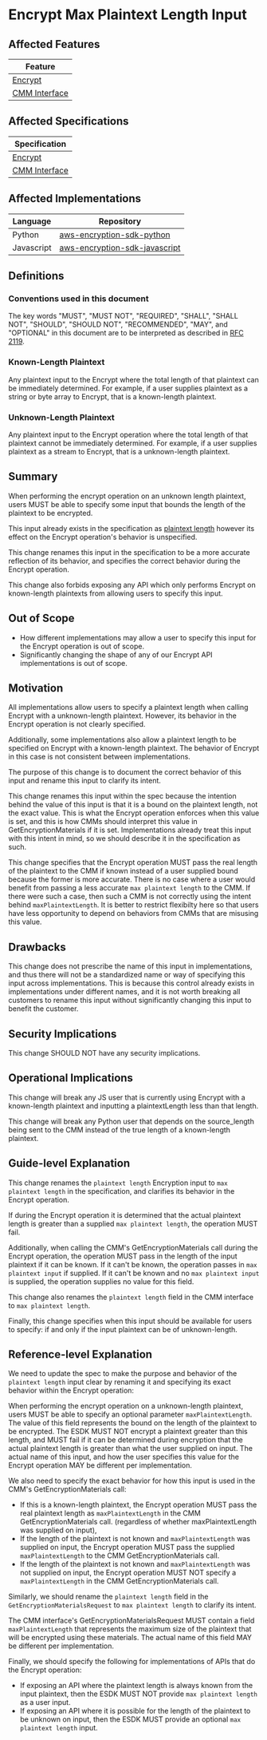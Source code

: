 [//]: # "Copyright Amazon.com Inc. or its affiliates. All Rights Reserved."
[//]: # "SPDX-License-Identifier: CC-BY-SA-4.0"

# Encrypt Max Plaintext Length Input

## Affected Features

| Feature                                           |
| ------------------------------------------------- |
| [Encrypt](../../client-apis/encrypt.md)           |
| [CMM Interface](../../framework/cmm-interface.md) |

## Affected Specifications

| Specification                                     |
| ------------------------------------------------- |
| [Encrypt](../../client-apis/encrypt.md)           |
| [CMM Interface](../../framework/cmm-interface.md) |

## Affected Implementations

| Language   | Repository                                                                            |
| ---------- | ------------------------------------------------------------------------------------- |
| Python     | [aws-encryption-sdk-python](https://github.com/aws/aws-encryption-sdk-python)              |
| Javascript | [aws-encryption-sdk-javascript](https://github.com/aws/aws-encryption-sdk-javascript) |

## Definitions

### Conventions used in this document

The key words
"MUST", "MUST NOT", "REQUIRED", "SHALL", "SHALL NOT",
"SHOULD", "SHOULD NOT", "RECOMMENDED", "MAY", and "OPTIONAL"
in this document are to be interpreted as described in
[RFC 2119](https://tools.ietf.org/html/rfc2119).

### Known-Length Plaintext

Any plaintext input to the Encrypt where the total length of that plaintext
can be immediately determined.
For example, if a user supplies plaintext as a string or byte array to Encrypt,
that is a known-length plaintext.

### Unknown-Length Plaintext

Any plaintext input to the Encrypt operation where the total length of that plaintext
cannot be immediately determined.
For example, if a user supplies plaintext as a stream to Encrypt,
that is a unknown-length plaintext.

## Summary

When performing the encrypt operation on an unknown length plaintext,
users MUST be able to specify some input that bounds the length of the plaintext to be encrypted.

This input already exists in the specification as [plaintext length](../../client-apis/encrypt.md#plaintext-length)
however its effect on the Encrypt operation's behavior is unspecified.

This change renames this input in the specification
to be a more accurate reflection of its behavior,
and specifies the correct behavior during the Encrypt operation.

This change also forbids exposing any API which only performs Encrypt on known-length plaintexts
from allowing users to specify this input.

## Out of Scope

- How different implementations may allow a user to specify this input for the Encrypt operation
  is out of scope.
- Significantly changing the shape of any of our Encrypt API implementations is out of scope.

## Motivation

All implementations allow users to specify a plaintext length when calling Encrypt with a
unknown-length plaintext.
However, its behavior in the Encrypt operation is not clearly specified.

Additionally, some implementations also allow a plaintext length to be specified on Encrypt with a
known-length plaintext.
The behavior of Encrypt in this case is not consistent between implementations.

The purpose of this change is to document the correct behavior of this input and
rename this input to clarify its intent.

This change renames this input within the spec because
the intention behind the value of this input is that
it is a bound on the plaintext length,
not the exact value.
This is what the Encrypt operation enforces when this value is set,
and this is how CMMs should interpret this value in GetEncryptionMaterials if it is set.
Implementations already treat this input with this intent in mind,
so we should describe it in the specification as such.

This change specifies that the Encrypt operation MUST pass the real length of the plaintext
to the CMM if known instead of a user supplied bound because the former is more accurate.
There is no case where a user would benefit from passing
a less accurate `max plaintext length` to the CMM.
If there were such a case,
then such a CMM is not correctly using the intent behind `maxPlaintextLength`.
It is better to restrict flexibilty here so that users have less opportunity
to depend on behaviors from CMMs that are misusing this value.

## Drawbacks

This change does not prescribe the name of this input in implementations,
and thus there will not be a standardized name or way of specifying this input across implementations.
This is because this control already exists in implementations under different names,
and it is not worth breaking all customers to rename this input
without significantly changing this input to benefit the customer.

## Security Implications

This change SHOULD NOT have any security implications.

## Operational Implications

This change will break any JS user that is currently using Encrypt with a known-length plaintext
and inputting a plaintextLength less than that length.

This change will break any Python user that depends on the source_length being sent to the
CMM instead of the true length of a known-length plaintext.

## Guide-level Explanation

This change renames the `plaintext length` Encryption input to `max plaintext length` in the specification,
and clarifies its behavior in the Encrypt operation.

If during the Encrypt operation it is determined that
the actual plaintext length is greater than a supplied `max plaintext length`,
the operation MUST fail.

Additionally, when calling the CMM's GetEncryptionMaterials call during the Encrypt operation,
the operation MUST pass in the length of the input plaintext if it can be known.
If it can't be known, the operation passes in `max plaintext input` if supplied.
If it can't be known and no `max plaintext input` is supplied, the operation supplies no value for
this field.

This change also renames the `plaintext length` field in the CMM interface to `max plaintext length`.

Finally, this change specifies when this input should be available for users to specify:
if and only if the input plaintext can be of unknown-length.

## Reference-level Explanation

We need to update the spec to make the purpose and behavior of the `plaintext length` input clear
by renaming it and specifying its exact behavior within the Encrypt operation:

When performing the encrypt operation on a unknown-length plaintext,
users MUST be able to specify an optional parameter `maxPlaintextLength`.
The value of this field represents the bound on the length of the plaintext to be encrypted.
The ESDK MUST NOT encrypt a plaintext greater than this length,
and MUST fail if it can be determined during encryption that the actual plaintext length
is greater than what the user supplied on input.
The actual name of this input, and how the user specifies this value for the Encrypt operation
MAY be different per implementation.

We also need to specify the exact behavior for how this input is used in the CMM's GetEncryptionMaterials call:

- If this is a known-length plaintext,
  the Encrypt operation MUST pass the real plaintext length as
  `maxPlaintextLength` in the CMM GetEncryptionMaterials call.
  (regardless of whether maxPlaintextLength was supplied on input),
- If the length of the plaintext is not known and `maxPlaintextLength` was supplied on input,
  the Encrypt operation MUST pass the supplied `maxPlaintextLength`
  to the CMM GetEncryptionMaterials call.
- If the length of the plaintext is not known and `maxPlaintextLength` was not supplied on input,
  the Encrypt operation MUST NOT specify a `maxPlaintextLength`
  in the CMM GetEncryptionMaterials call.

Similarly, we should rename the `plaintext length` field in the `GetEncryptionMaterialsRequest`
to `max plaintext length` to clarify its intent.

The CMM interface's GetEncryptionMaterialsRequest MUST contain a field `maxPlaintextLength`
that represents the maximum size of the plaintext that will be encrypted using these materials.
The actual name of this field MAY be different per implementation.

Finally, we should specify the following for implementations of APIs that do the Encrypt operation:

- If exposing an API where the plaintext length is always known from the input plaintext,
  then the ESDK MUST NOT provide `max plaintext length` as a user input.
- If exposing an API where it is possible for the length of the plaintext to be unknown on input,
  then the ESDK MUST provide an optional `max plaintext length` input.
